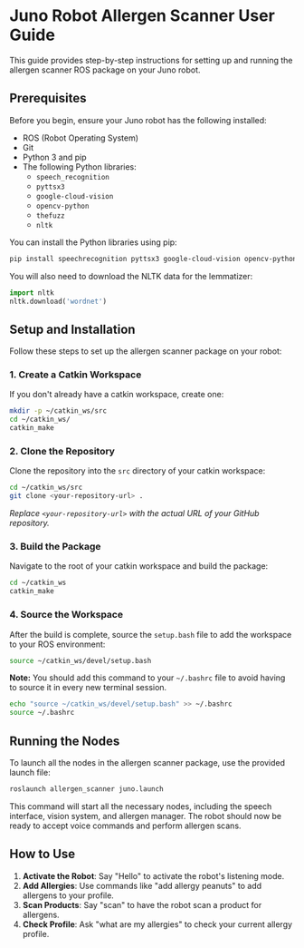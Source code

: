 # Juno Robot Allergen Scanner User Guide

This guide provides step-by-step instructions for setting up and running the allergen scanner ROS package on your Juno robot.

## Prerequisites

Before you begin, ensure your Juno robot has the following installed:

*   ROS (Robot Operating System)
*   Git
*   Python 3 and pip
*   The following Python libraries:
    *   `speech_recognition`
    *   `pyttsx3`
    *   `google-cloud-vision`
    *   `opencv-python`
    *   `thefuzz`
    *   `nltk`

You can install the Python libraries using pip:

```bash
pip install speechrecognition pyttsx3 google-cloud-vision opencv-python thefuzz nltk
```

You will also need to download the NLTK data for the lemmatizer:
```python
import nltk
nltk.download('wordnet')
```

## Setup and Installation

Follow these steps to set up the allergen scanner package on your robot:

### 1. Create a Catkin Workspace

If you don't already have a catkin workspace, create one:

```bash
mkdir -p ~/catkin_ws/src
cd ~/catkin_ws/
catkin_make
```

### 2. Clone the Repository

Clone the repository into the `src` directory of your catkin workspace:

```bash
cd ~/catkin_ws/src
git clone <your-repository-url> .
```
*Replace `<your-repository-url>` with the actual URL of your GitHub repository.*

### 3. Build the Package

Navigate to the root of your catkin workspace and build the package:

```bash
cd ~/catkin_ws
catkin_make
```

### 4. Source the Workspace

After the build is complete, source the `setup.bash` file to add the workspace to your ROS environment:

```bash
source ~/catkin_ws/devel/setup.bash
```

**Note:** You should add this command to your `~/.bashrc` file to avoid having to source it in every new terminal session.

```bash
echo "source ~/catkin_ws/devel/setup.bash" >> ~/.bashrc
source ~/.bashrc
```

## Running the Nodes

To launch all the nodes in the allergen scanner package, use the provided launch file:

```bash
roslaunch allergen_scanner juno.launch
```

This command will start all the necessary nodes, including the speech interface, vision system, and allergen manager. The robot should now be ready to accept voice commands and perform allergen scans.

## How to Use

1.  **Activate the Robot**: Say "Hello" to activate the robot's listening mode.
2.  **Add Allergies**: Use commands like "add allergy peanuts" to add allergens to your profile.
3.  **Scan Products**: Say "scan" to have the robot scan a product for allergens.
4.  **Check Profile**: Ask "what are my allergies" to check your current allergy profile.
